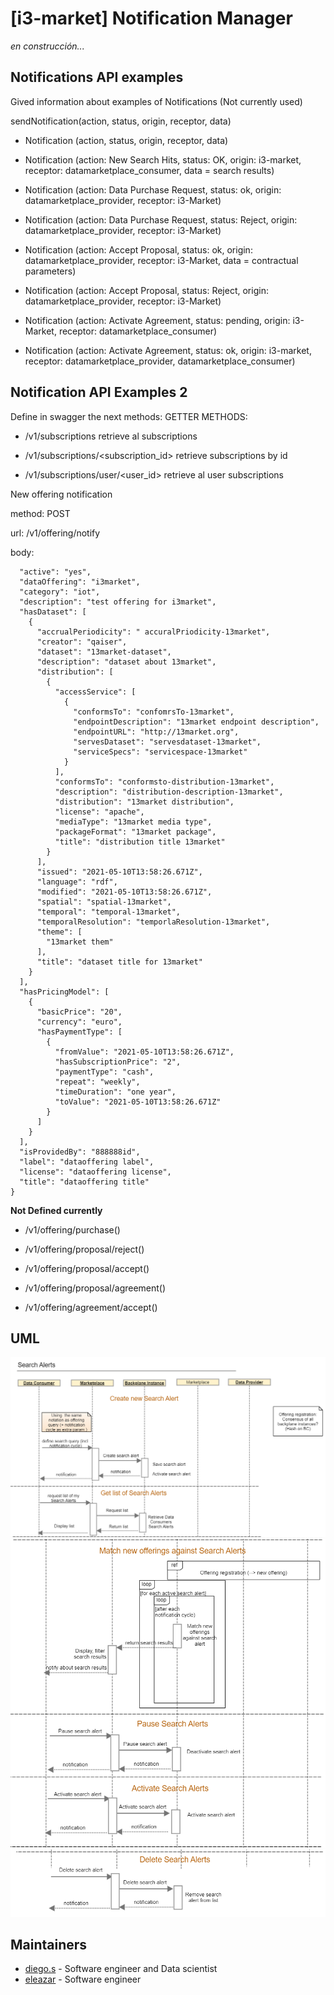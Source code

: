 # [i3-market] Notification Manager

_en construcción..._
## Notifications API examples
Gived information about examples of Notifications (Not currently used)

sendNotification(action, status, origin, receptor, data)

* Notification (action, status, origin, receptor, data)

* Notification (action: New Search Hits, status: OK, origin: i3-market, receptor: datamarketplace_consumer, data = search results)

* Notification (action: Data Purchase Request, status: ok, origin: datamarketplace_provider, receptor: i3-Market)

* Notification (action: Data Purchase Request, status: Reject, origin: datamarketplace_provider, receptor: i3-Market)
 
* Notification (action: Accept Proposal, status: ok, origin: datamarketplace_provider, receptor: i3-Market, data = contractual parameters)

* Notification (action: Accept Proposal, status: Reject, origin: datamarketplace_provider, receptor: i3-Market)

* Notification (action: Activate Agreement, status: pending, origin: i3-Market, receptor: datamarketplace_consumer)

* Notification (action: Activate Agreement, status: ok, origin: i3-market, receptor: datamarketplace_provider, datamarketplace_consumer)

## Notification API Examples 2
Define in swagger the next methods:
GETTER METHODS:

* /v1/subscriptions retrieve al subscriptions

* /v1/subscriptions/<subscription_id> retrieve subscriptions by id

* /v1/subscriptions/user/<user_id> retrieve al user subscriptions    

New offering notification

method: POST

url: /v1/offering/notify

body:

```{
  "active": "yes",
  "dataOffering": "i3market",
  "category": "iot",
  "description": "test offering for i3market",
  "hasDataset": [
    {
      "accrualPeriodicity": " accuralPriodicity-13market",
      "creator": "qaiser",
      "dataset": "13market-dataset",
      "description": "dataset about 13market",
      "distribution": [
        {
          "accessService": [
            {
              "conformsTo": "confomrsTo-13market",
              "endpointDescription": "13market endpoint description",
              "endpointURL": "http://13market.org",
              "servesDataset": "servesdataset-13market",
              "serviceSpecs": "servicespace-13market"
            }
          ],
          "conformsTo": "conformsto-distribution-13market",
          "description": "distribution-description-13market",
          "distribution": "13market distribution",
          "license": "apache",
          "mediaType": "13market media type",
          "packageFormat": "13market package",
          "title": "distribution title 13market"
        }
      ],
      "issued": "2021-05-10T13:58:26.671Z",
      "language": "rdf",
      "modified": "2021-05-10T13:58:26.671Z",
      "spatial": "spatial-13market",
      "temporal": "temporal-13market",
      "temporalResolution": "temporlaResolution-13market",
      "theme": [
        "13market them"
      ],
      "title": "dataset title for 13market"
    }
  ],
  "hasPricingModel": [
    {
      "basicPrice": "20",
      "currency": "euro",
      "hasPaymentType": [
        {
          "fromValue": "2021-05-10T13:58:26.671Z",
          "hasSubscriptionPrice": "2",
          "paymentType": "cash",
          "repeat": "weekly",
          "timeDuration": "one year",
          "toValue": "2021-05-10T13:58:26.671Z"
        }
      ]
    }
  ],
  "isProvidedBy": "888888id",
  "label": "dataoffering label",
  "license": "dataoffering license",
  "title": "dataoffering title"
}
```

**Not Defined currently**

* /v1/offering/purchase()

* /v1/offering/proposal/reject()

* /v1/offering/proposal/accept()

* /v1/offering/proposal/agreement()

* /v1/offering/agreement/accept()


## UML

![UML1](docs/uml_1.png)
![UML2](docs/uml_2.png)
![UML3](docs/uml_3.png)

## Maintainers

- [diego.s](mailto:diego.s@hopu.org) - Software engineer and Data scientist
- [eleazar](mailto:eleazar@hopu.eu) - Software engineer